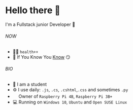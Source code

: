 # Hello there 👋

I'm a Fullstack junior Developer 👀

###### NOW

- 🏋️‍♂️ `health++`
- 🍑 If You Know You [Know](https://www.youtube.com/watch?v=xvFZjo5PgG0) 😏

###### BIO

- 🏫 I am a student
- ⚙️ I use daily: `.js`, `.cs`, `.cshtml`,`.css` and sometimes `.py`
- <img src="https://www.raspberrypi.org/app/uploads/2018/03/RPi-Logo-Reg-SCREEN.png" width="14" height="18"> Owner of `Raspberry Pi 4B`, `Raspberry Pi 3B+`
- 💻 Running on  `Windows 10`, `Ubuntu` and `Open SUSE Linux`
